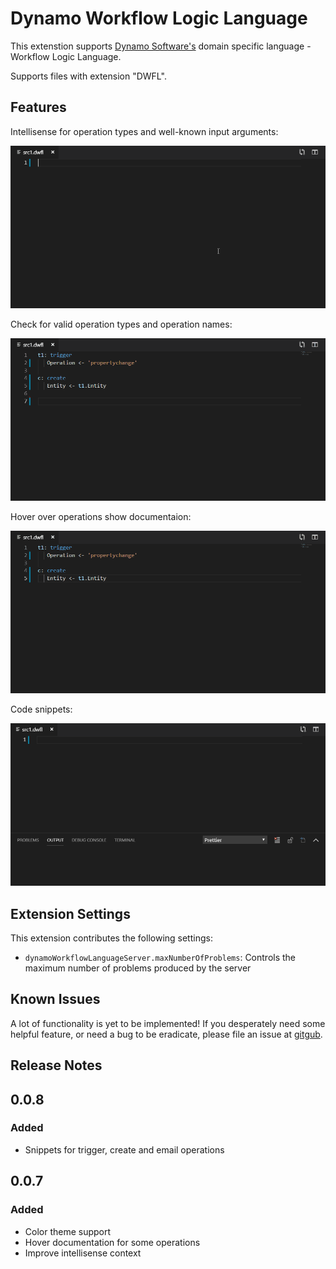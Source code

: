 # Dynamo Workflow Logic Language

This extenstion supports [Dynamo Software's](https://www.dynamosoftware.com/) domain specific language - Workflow Logic Language.

Supports files with extension "DWFL".

## Features

Intellisense for operation types and well-known input arguments:

![Intellisense](images/feature-intellisense-01.gif)

Check for valid operation types and operation names:

![Validate operation types](images/feature-operation-01.gif)

Hover over operations show documentaion:

![Documentation on hover](images/feature-hoverdoc-01.gif)

Code snippets:

![Snippets](images/feature-snippets-01.gif)

## Extension Settings

This extension contributes the following settings:

* `dynamoWorkflowLanguageServer.maxNumberOfProblems`: Controls the maximum number of problems produced by the server

## Known Issues

A lot of functionality is yet to be implemented! If you desperately need some helpful feature, or need a bug to be eradicate, please file an issue at [gitgub](https://github.com/m1rr0r/dynamo-wfl/issues).

## Release Notes

## 0.0.8
### Added
- Snippets for trigger, create and email operations

## 0.0.7
### Added
- Color theme support
- Hover documentation for some operations
- Improve intellisense context
